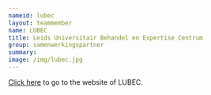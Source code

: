 ```yaml
---
nameid: lubec
layout: teammember
name: LUBEC
title: Leids Universitair Behandel en Expertise Centrum 
group: samenwerkingspartner
summary: 
image: /img/lubec.jpg 
---
```


 
[Click here](https://www.universiteitleiden.nl/sociale-wetenschappen/lubec) to go to the website of LUBEC. 
